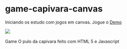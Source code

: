 # game-capivara-canvas
Iniciando os estudo com jogos em canvas. Jogue o [Demo](http://codepen.io/vagnerld/pen/adBeNa)

<img src="http://i.imgur.com/bn4btAN.png" style="display: block; text-align: center; margin: auto center;">

<br>
Game O pulo da capivara feito com HTML 5 e Javascript
